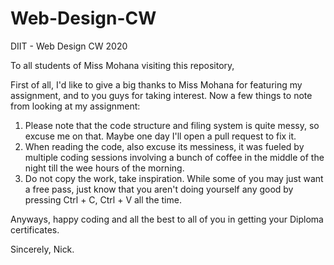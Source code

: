 # Web-Design-CW
DIIT - Web Design CW 2020

To all students of Miss Mohana visiting this repository,

First of all, I'd like to give a big thanks to Miss Mohana for featuring my assignment, and to you guys for taking interest. Now a few things to note from looking at my assignment: 
1. Please note that the code structure and filing system is quite messy, so excuse me on that. Maybe one day I'll open a pull request to fix it.
2. When reading the code, also excuse its messiness, it was fueled by multiple coding sessions involving a bunch of coffee in the middle of the night till the wee hours of the morning.
3. Do not copy the work, take inspiration. While some of you may just want a free pass, just know that you aren't doing yourself any good by pressing Ctrl + C, Ctrl + V all the time.

Anyways, happy coding and all the best to all of you in getting your Diploma certificates.

Sincerely,
Nick.
